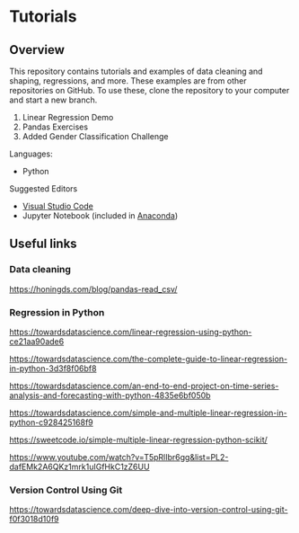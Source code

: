 # Tutorials
## Overview
This repository contains tutorials and examples of data cleaning and shaping, regressions, and more. These examples are from other repositories on GitHub. To use these, clone the repository to your computer and start a new branch.

1. Linear Regression Demo
2. Pandas Exercises
3. Added Gender Classification Challenge

Languages:
- Python

Suggested Editors
- [Visual Studio Code](https://code.visualstudio.com/)
- Jupyter Notebook (included in [Anaconda](https://www.anaconda.com/))

## Useful links
### Data cleaning
<https://honingds.com/blog/pandas-read_csv/>

### Regression in Python
<https://towardsdatascience.com/linear-regression-using-python-ce21aa90ade6>

<https://towardsdatascience.com/the-complete-guide-to-linear-regression-in-python-3d3f8f06bf8>

<https://towardsdatascience.com/an-end-to-end-project-on-time-series-analysis-and-forecasting-with-python-4835e6bf050b>

<https://towardsdatascience.com/simple-and-multiple-linear-regression-in-python-c928425168f9>

<https://sweetcode.io/simple-multiple-linear-regression-python-scikit/>

<https://www.youtube.com/watch?v=T5pRlIbr6gg&list=PL2-dafEMk2A6QKz1mrk1uIGfHkC1zZ6UU>

### Version Control Using Git
<https://towardsdatascience.com/deep-dive-into-version-control-using-git-f0f3018d10f9>

